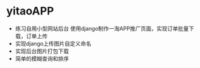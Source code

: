 # yitaoAPP
- 练习自用小型网站后台
使用django制作一淘APP推广页面，实现订单批量下载，订单上传
- 实现django上传图片自定义命名
- 实现后台图片打包下载
- 简单的模糊查询和排序
